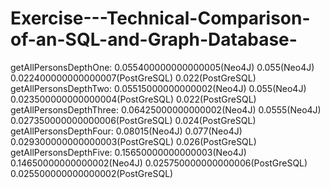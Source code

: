 # Exercise---Technical-Comparison-of-an-SQL-and-Graph-Database-


getAllPersonsDepthOne:	0.055400000000000005(Neo4J)	0.055(Neo4J)	0.022400000000000007(PostGreSQL)	0.022(PostGreSQL)	
getAllPersonsDepthTwo:	0.05515000000000002(Neo4J)	0.055(Neo4J)	0.023500000000000004(PostGreSQL)	0.022(PostGreSQL)	
getAllPersonsDepthThree:	0.06425000000000002(Neo4J)	0.0555(Neo4J)	0.027350000000000006(PostGreSQL)	0.024(PostGreSQL)	
getAllPersonsDepthFour:	0.08015(Neo4J)	0.077(Neo4J)	0.029300000000000003(PostGreSQL)	0.026(PostGreSQL)	
getAllPersonsDepthFive:	0.15650000000000003(Neo4J)	0.14650000000000002(Neo4J)	0.025750000000000006(PostGreSQL)	0.025500000000000002(PostGreSQL)	